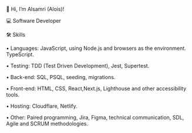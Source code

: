 👋 Hi, I’m Alsamri (Alois)!

💻  Software Developer 

🛠️ Skills

• Languages: JavaScript, using Node.js and browsers as the environment. TypeScript.

• Testing: TDD (Test Driven Development), Jest, Supertest.

• Back-end: SQL, PSQL, seeding, migrations. 

• Front-end: HTML, CSS, React,Next.js, Lighthouse and other accessibility tools. 

• Hosting: Cloudflare, Netlify. 

• Other: Paired programming, Jira, Figma, technical communication, SDL, Agile and SCRUM methodologies. 

<!---
Alsamri/Alsamri is a ✨ special ✨ repository because its `README.md` (this file) appears on your GitHub profile.
You can click the Preview link to take a look at your changes.
--->
